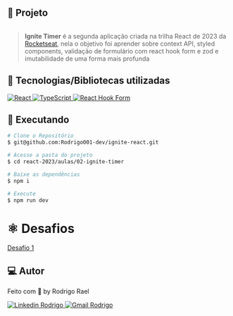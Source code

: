 ## :page_with_curl: Projeto

![]()

> <b>Ignite Timer</b> é a segunda aplicação criada na trilha React de 2023 da [Rocketseat](https://github.com/Rocketseat), nela o objetivo foi aprender sobre context API, styled components, validação de formulário com react hook form e zod e imutabilidade de uma forma mais profunda

## 🚀 Tecnologias/Bibliotecas utilizadas

<a href="https://pt-br.reactjs.org/" target="_blank"> <img src="https://img.shields.io/badge/-ReactJS-61DAFB?style=flat-square&logo=React&logoColor=white" alt="React"> </a>
<a href="https://www.typescriptlang.org/" target="_blank"> <img src="https://img.shields.io/badge/-TypeScript-3178C6?style=flat-square&logo=TypeScript&logoColor=white" alt="TypeScript"> </a>
<a href="https://react-hook-form.com/" target="_blank"> <img src="https://img.shields.io/badge/-React%20Hook%20Form-%23EC5990?style=flat-square&logo=reacthookform&logoColor=white" alt="React Hook Form"> </a>

## :construction_worker: Executando

```bash
# Clone o Repositório
$ git@github.com:Rodrigo001-dev/ignite-react.git
```

```bash
# Acesse a pasta do projeto
$ cd react-2023/aulas/02-ignite-timer
```

```bash
# Baixe as dependências
$ npm i
```

```bash
# Execute
$ npm run dev
```

# :atom_symbol: Desafios

[Desafio 1]()

## 💻 Autor

Feito com 💜 by Rodrigo Rael

<a href="https://www.linkedin.com/in/rodrigo-rael-a7a4b51a9/" target="_blank"> <img src="https://img.shields.io/badge/-RodrigoRael-blue?style=flat-square&logo=Linkedin&logoColor=white&link=https" alt="Linkedin Rodrigo"> </a>
<a href="https://img.shields.io/badge/-rodrigorael53@gmail.com-c14438?style=flat-square&logo=Gmail&logoColor=white&link=mailto:rodrigorael53@gmail.com" target="_blank"> <img src="https://img.shields.io/badge/-rodrigorael53@gmail.com-c14438?style=flat-square&logo=Gmail&logoColor=white&link=mailto:rodrigorael53@gmail.com" alt="Gmail Rodrigo"> </a>
